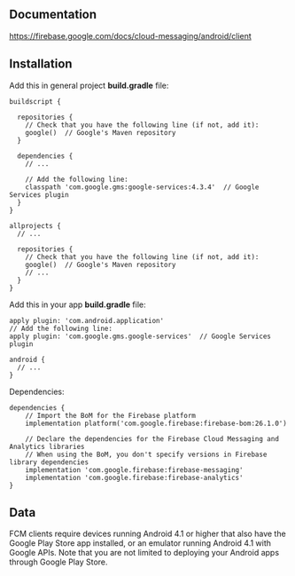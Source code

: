 ## Documentation
https://firebase.google.com/docs/cloud-messaging/android/client

## Installation
Add this in general project **build.gradle** file:
```
buildscript {

  repositories {
    // Check that you have the following line (if not, add it):
    google()  // Google's Maven repository
  }

  dependencies {
    // ...

    // Add the following line:
    classpath 'com.google.gms:google-services:4.3.4'  // Google Services plugin
  }
}

allprojects {
  // ...

  repositories {
    // Check that you have the following line (if not, add it):
    google()  // Google's Maven repository
    // ...
  }
}
```

Add this in your app **build.gradle** file:
```
apply plugin: 'com.android.application'
// Add the following line:
apply plugin: 'com.google.gms.google-services'  // Google Services plugin

android {
  // ...
}

```

Dependencies:
```
dependencies {
    // Import the BoM for the Firebase platform
    implementation platform('com.google.firebase:firebase-bom:26.1.0')

    // Declare the dependencies for the Firebase Cloud Messaging and Analytics libraries
    // When using the BoM, you don't specify versions in Firebase library dependencies
    implementation 'com.google.firebase:firebase-messaging'
    implementation 'com.google.firebase:firebase-analytics'
}

```

## Data

FCM clients require devices running Android 4.1 or higher that also have the Google Play Store app installed, or an emulator running Android 4.1 with Google APIs. Note that you are not limited to deploying your Android apps through Google Play Store.